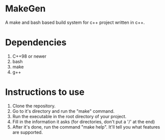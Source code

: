 # MakeGen
A make and bash based build system for c++ project written in c++.

# Dependencies
1. C++98 or newer
2. bash
3. make
4. g++

# Instructions to use
1. Clone the repository.
2. Go to it's directory and run the "make" command.
3. Run the executable in the root directory of your project.
4. Fill in the information it asks (for directories, don't put a '/' at the end)
5. After it's done, run the command "make help". It'll tell you what features are supported.